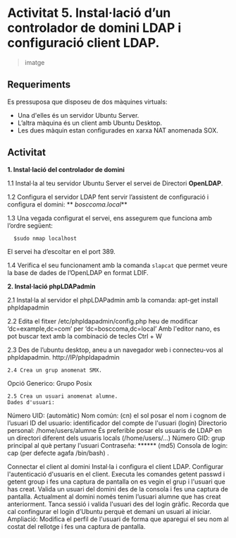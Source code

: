 <!-- notoc -->

# Activitat 5. Instal·lació d’un controlador de domini LDAP i configuració client LDAP.

> imatge

## Requeriments

Es pressuposa que disposeu de dos màquines virtuals:
* Una d'elles és un servidor Ubuntu Server.
* L’altra màquina és un client amb Ubuntu Desktop.
* Les dues màquin estan configurades en xarxa NAT anomenada SOX.

## Activitat

**1. Instal·lació del controlador de domini**

  1.1 Instal·la al teu servidor Ubuntu Server el servei de Directori **OpenLDAP**.

  1.2 Configura el servidor LDAP fent servir l’assistent de configuració i configura el domini: ** _bosccoma.local_**

  1.3 Una vegada configurat el servei, ens assegurem que funciona amb l’ordre següent:

```
  $sudo nmap localhost
``` 

  El servei ha d’escoltar en el port 389.

  1.4 Verifica el seu funcionament amb la comanda `slapcat` que permet veure la base de dades de l’OpenLDAP en format LDIF. 

**2. Instal·lació phpLDAPadmin**

  2.1 Instal·la al servidor el phpLDAPadmin amb la comanda:
apt-get install phpldapadmin

  2.2 Edita el fitxer /etc/phpldapadmin/config.php
heu de modificar ‘dc=example,dc=com’ per ‘dc=bosccoma,dc=local’
Amb l'editor nano, es pot buscar text amb la combinació de tecles Ctrl + W

  2.3 Des de l’ubuntu desktop, aneu a un navegador web i connecteu-vos al phpldapadmin.
http://IP/phpldapadmin

    2.4 Crea un grup anomenat SMX.
Opció Generico: Grupo Posix

    2.5 Crea un usuari anomenat alumne.
	Dades d'usuari:
Número UID: (automàtic)
Nom común: (cn) el sol posar el nom i cognom de l’usuari
ID del usuario: identificador del compte de l'usuari (login)
Directorio personal: /home/users/alumne
És preferible posar els usuaris de LDAP en un directori diferent dels usuaris locals (/home/users/...)
Número GID: grup principal al què pertany l'usuari
Contraseña: ****** (md5)
Consola de login: cap (per defecte agafa /bin/bash)
.

Connectar el client al domini
Instal·la i configura el client LDAP.
Configurar l'autenticació d'usuaris en el client.
Executa les comandes getent passwd i getent group i fes una captura de pantalla on es vegin el grup i l'usuari que has creat.
Valida un usuari del domini des de la consola i fes una captura de pantalla. Actualment al domini només tenim l’usuari alumne que has creat anteriorment.
Tanca sessió i valida l'usuari des del login gràfic. Recorda que cal confingurar el login d’Ubuntu perquè et demani un usuari al iniciar.
Ampliació: Modifica el perfil de l'usuari de forma que aparegui el seu nom al costat del rellotge i fes una captura de pantalla.





